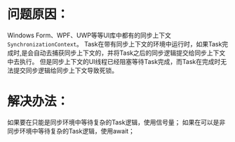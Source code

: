 # 问题原因：
Windows Form、WPF、UWP等等UI库中都有的同步上下文`SynchronizationContext`。
Task在带有同步上下文的环境中运行时，如果Task完成时,是会自动去捕获同步上下文的，并将Task之后的同步逻辑提交给同步上下文中去执行。
但是同步上下文的UI线程已经阻塞等待Task完成，而Task在完成时无法提交同步逻辑给同步上下文导致死锁。
# 解决办法：
如果要在只能是同步环境中等待复杂的Task逻辑，使用信号量；
如果在可以是非同步环境中等待复杂的Task逻辑，使用await；
